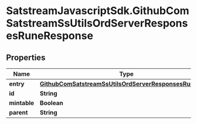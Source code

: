 # SatstreamJavascriptSdk.GithubComSatstreamSsUtilsOrdServerResponsesRuneResponse

## Properties
Name | Type | Description | Notes
------------ | ------------- | ------------- | -------------
**entry** | [**GithubComSatstreamSsUtilsOrdServerResponsesRuneEntry**](GithubComSatstreamSsUtilsOrdServerResponsesRuneEntry.md) |  | [optional] 
**id** | **String** |  | [optional] 
**mintable** | **Boolean** |  | [optional] 
**parent** | **String** |  | [optional] 
